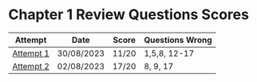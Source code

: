# Chapter 1 Review Questions Scores

| Attempt| Date | Score | Questions Wrong |
| -------|----- |------| ----------------|
| [Attempt 1](/src/review_questions/chapter_1/attempt_1/) | 30/08/2023 | 11/20 | 1,5,8, 12-17 |
| [Attempt 2](/src/review_questions/chapter_1/attempt_2/) | 02/08/2023 | 17/20 | 8, 9, 17 |